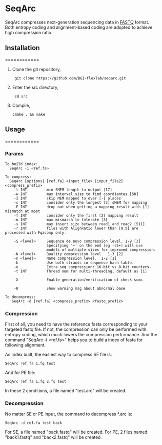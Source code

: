 # SeqArc
SeqArc compresses next-generation sequencing data in [FASTQ](http://en.wikipedia.org/wiki/Fastq) format. Both entropy coding and alignment-based coding are adopted to achieve high compression ratio.

## Installation
============
1. Clone the git repository,

		git clone https://github.com/BGI-flexlab/seqarc.git

2. Enter the src directory,
		
		cd src
			
3.	Compile,

		cmake . && make	
				
## Usage
============
### Params


	To build index:
	  SeqArc -i <ref.fa>
	
	To compress:
	  SeqArc [options] [ref.fa] <input_file> [input_file2] <compress_prefix>
	    -l INT         min SMEM length to output [17]
	    -w INT         max interval size to find coordiantes [50]
	    -I INT         skip MEM mapped to over [-] places
	    -c INT         consider only the longest [2] sMEM for mapping
	    -E INT         drop out when getting a mapping result with [1] mismatch at most
	    -f INT         consider only the first [2] mapping result
	    -m INT         max mismatch to tolerate [3]
	    -s INT         max insert size between read1 and read2 [511]
	    -r INT         files with AlignRatio lower than [0.5] are processed with Fqzcomp only.
	
	    -S <level>     Sequence de novo compression level. 1-9 [3]
	                   Specifying '+' on the end (eg -s5+) will use
	                   models of multiple sizes for improved compression.
	    -N <level>     Quality compression level.  1-3 [2]
	    -n <level>     Name compression level.  1-2 [1]
	    -b             Use both strands in sequence hash table.
	    -e             Extra seq compression: 16-bit vs 8-bit counters.
	    -t INT         Thread num for multi-threading, default as [1]
	
	    -X             Enable generation/verification of check sums
	
	    -W             Show warning msg about abnormal base
	
	To decompress:
	   SeqArc -d [ref.fa] <compress_prefix> <fastq_prefix>


### Compression
First of all, you need to have the reference fasta corresponding to your targeted fastq file. If not, the compression can only be performed with entropy coding, which much lowers the compression performance. And the command "SeqArc -i \<ref.fa>" helps you to build a index of fasta for following alignment.

As index built, the easiest way to compress SE file is:

	SeqArc ref.fa 1.fq test
		
And for PE file:
	
	SeqArc ref.fa 1.fq 2.fq test

In these 2 conditions, a file named "test.arc" will be created.

### Decompression
No matter SE or PE input, the command to decompress *.arc is:

	SeqArc -d ref.fa test back

For SE, a file named "back.fastq"	 will be created.
For PE, 2 files named "back1.fastq" and "back2.fastq" will be created.


